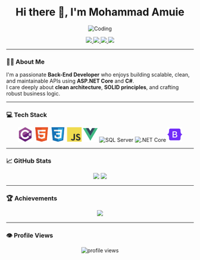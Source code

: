 <h1 align="center">Hi there 👋, I'm Mohammad Amuie</h1>

<p align="center">
  <img src="https://i.gifer.com/origin/c6/c60dc89b490b33b3041d64e0bfc34d48_w200.gif" width="150" alt="Coding" />
</p>

<p align="center">
  <a href="https://github.com/mohammadamuie">
    <img src="https://img.shields.io/badge/Github-000?style=flat&logo=Github&logoColor=white" />
  </a>
  <a href="https://www.linkedin.com/in/mohammad-amuie-618300273/">
    <img src="https://img.shields.io/badge/LinkedIn-0A66C2?style=flat&logo=linkedin&logoColor=white" />
  </a>
  <a href="https://www.instagram.com/mohammad_amuie/">
    <img src="https://img.shields.io/badge/Instagram-E4405F?style=flat&logo=instagram&logoColor=white" />
  </a>
  <a href="mailto:mohammadamuie2@gmail.com">
    <img src="https://img.shields.io/badge/Gmail-D14836?style=flat&logo=gmail&logoColor=white" />
  </a>
</p>

---

### 👨‍💻 About Me

I'm a passionate **Back-End Developer** who enjoys building scalable, clean, and maintainable APIs using **ASP.NET Core** and **C#**.  
I care deeply about **clean architecture**, **SOLID principles**, and crafting robust business logic.

---

### 💻 Tech Stack

<p align="center">
  <img src="https://raw.githubusercontent.com/devicons/devicon/master/icons/csharp/csharp-original.svg" alt="C#" width="40" />
  <img src="https://raw.githubusercontent.com/devicons/devicon/master/icons/html5/html5-original.svg" alt="HTML5" width="40" />
  <img src="https://raw.githubusercontent.com/devicons/devicon/master/icons/css3/css3-original.svg" alt="CSS3" width="40" />
  <img src="https://raw.githubusercontent.com/devicons/devicon/master/icons/javascript/javascript-original.svg" alt="JavaScript" width="40" />
  <img src="https://raw.githubusercontent.com/devicons/devicon/master/icons/vuejs/vuejs-original.svg" alt="Vue.js" width="40" />
  <img src="https://img.icons8.com/color/48/microsoft-sql-server.png" alt="SQL Server" width="40" />
  <img src="https://upload.wikimedia.org/wikipedia/commons/e/ee/.NET_Core_Logo.svg" alt=".NET Core" width="40" />
  <img src="https://raw.githubusercontent.com/devicons/devicon/master/icons/bootstrap/bootstrap-plain.svg" alt="Bootstrap" width="40" />
</p>

---

### 📈 GitHub Stats

<p align="center">
  <img src="https://github-readme-stats.vercel.app/api?username=mohammadamuie&show_icons=true&theme=tokyonight&hide_border=true" height="165" />
  <img src="https://github-readme-stats.vercel.app/api/top-langs?username=mohammadamuie&layout=compact&langs_count=6&theme=tokyonight&hide_border=true" height="165" />
</p>

---

### 🏆 Achievements

<p align="center">
  <img src="https://github-profile-trophy.vercel.app/?username=mohammadamuie&theme=darkhub&no-frame=true&margin-w=10&row=1&column=6" />
</p>

---

### 👁️ Profile Views

<p align="center">
  <img src="https://komarev.com/ghpvc/?username=mohammadamuie&style=flat&color=blue" alt="profile views" />
</p>

